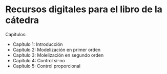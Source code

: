 # Recursos digitales para el libro de la cátedra

Capítulos:

- Capítulo 1: Introducción
- Capítulo 2: Modelización en primer orden
- Capítulo 3: Molelización en segundo orden
- Capítulo 4: Control sí-no
- Capítulo 5: Control proporcional